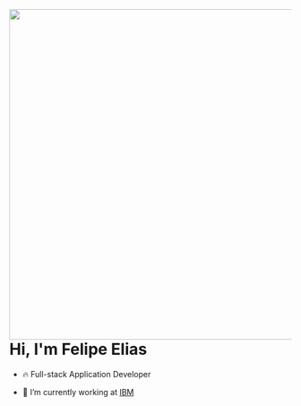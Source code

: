 <img align="right" height="590em" src="https://raw.githubusercontent.com/gist/feponiel/41762a72af22d63885ed7e11e12618b0/raw/e1bbcd2cb4128d7ea97c8e266ffc98eed08855f2/github_card.svg"/>
<h1 align="left">Hi, I'm Felipe Elias</h1>

- 🔥 Full-stack Application Developer 

- 🔭 I’m currently working at [IBM](https://ibm.com)
